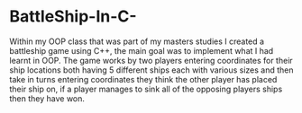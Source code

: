 # BattleShip-In-C-
Within my OOP class that was part of my masters studies I created a battleship game using C++, the main goal was to implement what I had learnt in OOP.  The game works by two players entering coordinates for their ship locations both having 5 different ships each with various sizes and then take in turns entering coordinates they think the other player has placed their ship on, if a player manages to sink all of the opposing players ships then they have won.
